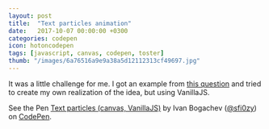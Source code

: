 ```yaml
---
layout: post
title:  "Text particles animation"
date:   2017-10-07 00:00:00 +0300
categories: codepen
icon: hotoncodepen
tags: [javascript, canvas, codepen, toster]
thumb: "/images/6a76516a9e9a38a5d12112313cf49697.jpg"
---
```


It was a little challenge for me. I got an example from <a href='https://toster.ru/q/467577'>this question</a> and tried to create my own realization of the idea, but using VanillaJS.

<p data-height="424" data-theme-id="light" data-slug-hash="wryYwW" data-default-tab="js,result" data-user="sfi0zy" data-embed-version="2" data-pen-title="Text particles (canvas, VanillaJS)" class="codepen">See the Pen <a href="https://codepen.io/sfi0zy/pen/wryYwW/">Text particles (canvas, VanillaJS)</a> by Ivan Bogachev (<a href="https://codepen.io/sfi0zy">@sfi0zy</a>) on <a href="https://codepen.io">CodePen</a>.</p>
<script async src="https://production-assets.codepen.io/assets/embed/ei.js"></script>

